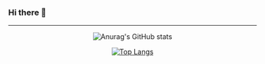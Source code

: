 ### Hi there 👋

<div align=center>
<hr>
  
![Anurag's GitHub stats](https://github-readme-stats.vercel.app/api?username=hobosi&show_icons=true&theme=radical)

[![Top Langs](https://github-readme-stats.vercel.app/api/top-langs/?username=hobosi&layout=compact&theme=dracula)](https://github.com/hobosi)
</div>
<!--
[![Hits](https://hits.seeyoufarm.com/api/count/incr/badge.svg?url=https%3A%2F%2Fgithub.com%2Fhobosi&count_bg=%238AE3DD&title_bg=%235D6C60&icon=&icon_color=%232F2727&title=hits&edge_flat=false)](https://hits.seeyoufarm.com)

**hobosi/hobosi** is a ✨ _special_ ✨ repository because its `README.md` (this file) appears on your GitHub profile.

Here are some ideas to get you started:

- 🔭 I’m currently working on ...
- 🌱 I’m currently learning ...
- 👯 I’m looking to collaborate on ...
- 🤔 I’m looking for help with ...
- 💬 Ask me about ...
- 📫 How to reach me: ...
- 😄 Pronouns: ...
- ⚡ Fun fact: ...
-->
﻿
